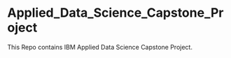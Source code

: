 # Applied_Data_Science_Capstone_Project
This Repo contains IBM Applied Data Science Capstone Project.
